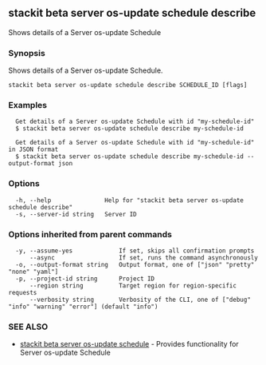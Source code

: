## stackit beta server os-update schedule describe

Shows details of a Server os-update Schedule

### Synopsis

Shows details of a Server os-update Schedule.

```
stackit beta server os-update schedule describe SCHEDULE_ID [flags]
```

### Examples

```
  Get details of a Server os-update Schedule with id "my-schedule-id"
  $ stackit beta server os-update schedule describe my-schedule-id

  Get details of a Server os-update Schedule with id "my-schedule-id" in JSON format
  $ stackit beta server os-update schedule describe my-schedule-id --output-format json
```

### Options

```
  -h, --help               Help for "stackit beta server os-update schedule describe"
  -s, --server-id string   Server ID
```

### Options inherited from parent commands

```
  -y, --assume-yes             If set, skips all confirmation prompts
      --async                  If set, runs the command asynchronously
  -o, --output-format string   Output format, one of ["json" "pretty" "none" "yaml"]
  -p, --project-id string      Project ID
      --region string          Target region for region-specific requests
      --verbosity string       Verbosity of the CLI, one of ["debug" "info" "warning" "error"] (default "info")
```

### SEE ALSO

* [stackit beta server os-update schedule](./stackit_beta_server_os-update_schedule.md)	 - Provides functionality for Server os-update Schedule


